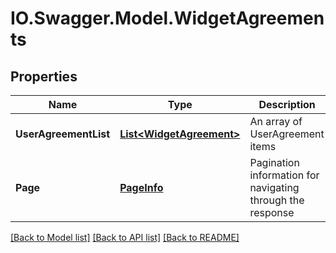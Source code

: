# IO.Swagger.Model.WidgetAgreements
## Properties

Name | Type | Description | Notes
------------ | ------------- | ------------- | -------------
**UserAgreementList** | [**List&lt;WidgetAgreement&gt;**](WidgetAgreement.md) | An array of UserAgreement items | [optional] 
**Page** | [**PageInfo**](PageInfo.md) | Pagination information for navigating through the response | [optional] 

[[Back to Model list]](../README.md#documentation-for-models) [[Back to API list]](../README.md#documentation-for-api-endpoints) [[Back to README]](../README.md)


